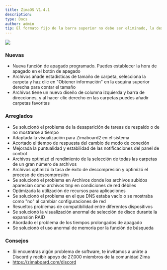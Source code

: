 ```yaml
---
title: ZimaOS V1.4.1
description: 
type: Docs
author: admin
tip: El formato fijo de la barra superior no debe ser eliminado, la descripción es para el artículo, si no se completa se tomará el primer párrafo del contenido
---
```

![](https://manage.icewhale.io/api/static/docs/1754299999785_image.png)

### Nuevas
- Nueva función de apagado programado. Puedes establecer la hora de apagado en el botón de apagado
- Archivos añade estadísticas de tamaño de carpeta, selecciona la carpeta y haz clic en "Obtener información" en la esquina superior derecha para contar el tamaño
- Archivos tiene un nuevo diseño de columna izquierda y barra de direcciones, y al hacer clic derecho en las carpetas puedes añadir carpetas favoritas
### Arreglados
- Se solucionó el problema de la desaparición de tareas de respaldo o de no mostrarse a tiempo
- Adaptada la visualización para Zimaboard2 en el sistema
- Acortado el tiempo de respuesta del cambio de modo de conexión
- Mejorada la puntualidad y estabilidad de las notificaciones del panel de control
- Archivos optimizó el rendimiento de la selección de todas las carpetas de un gran número de archivos
- Archivos optimizó la tasa de éxito de descompresión y optimizó el proceso de descompresión
- Se solucionó el problema en Archivos donde los archivos subidos aparecían como archivos tmp en condiciones de red débiles
- Optimizada la utilización de recursos para aplicaciones
- Se solucionó el problema en el que DNS estaba vacío o se mostraba como "no" al cambiar configuraciones de red
- Resueltos problemas de compatibilidad entre diferentes dispositivos
- Se solucionó la visualización anormal de selección de disco durante la expansión RAID
- Abordado el problema de los tiempos prolongados de apagado
- Se solucionó el uso anormal de memoria por la función de búsqueda
### Consejos
- Si encuentras algún problema de software, te invitamos a unirte a Discord y recibir apoyo de 27,000 miembros de la comunidad Zima
- https://zimaboard.com/discord